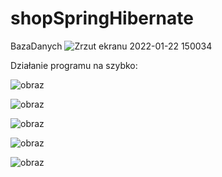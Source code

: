# shopSpringHibernate

BazaDanych
![Zrzut ekranu 2022-01-22 150034](https://user-images.githubusercontent.com/34886043/150641406-b61740ac-f1b6-4733-abb3-988662764c88.jpg)

Działanie programu na szybko:

![obraz](https://user-images.githubusercontent.com/34886043/150641446-60e2af09-a934-4c7c-b33f-837326b58fd1.png)


![obraz](https://user-images.githubusercontent.com/34886043/150641467-b08547a5-31f6-4019-a9a9-6e8efcb17b5e.png)

![obraz](https://user-images.githubusercontent.com/34886043/150641478-a1aecc13-1618-4a17-8303-fa47dd54fcdb.png)


![obraz](https://user-images.githubusercontent.com/34886043/150641488-bc2a4c4f-0234-4666-bc8b-398e0139f26b.png)

![obraz](https://user-images.githubusercontent.com/34886043/150641503-c26f3fb7-9db4-4b7b-baca-4610af397b28.png)
